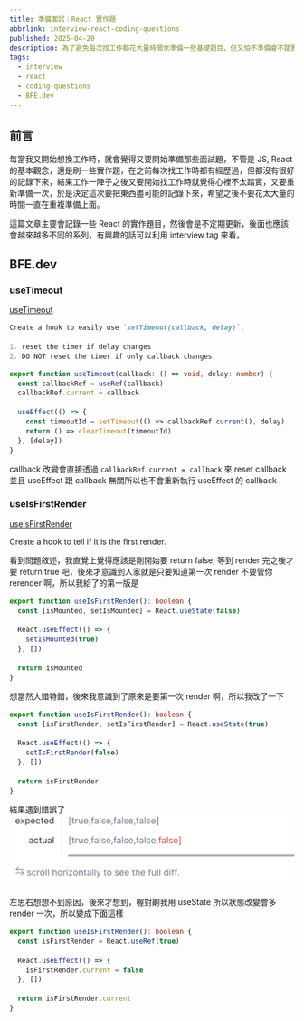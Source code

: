 ```yaml
---
title: 準備面試｜React 實作題
abbrlink: interview-react-coding-questions
published: 2025-04-20
description: 為了避免每次找工作都花大量時間來準備一些基礎題目，但又怕不準備會不踏實，於是打算記錄下來準備了哪些東西，可以透過 interview 的 tag 來查看更多
tags:
  - interview
  - react
  - coding-questions
  - BFE.dev
---
```


## 前言
每當我又開始想換工作時，就會覺得又要開始準備那些面試題，不管是 JS, React 的基本觀念，還是刷一些實作題，在之前每次找工作時都有經歷過，但都沒有很好的記錄下來，結果工作一陣子之後又要開始找工作時就覺得心裡不太踏實，又要重新準備一次，於是決定這次要把東西盡可能的記錄下來，希望之後不要花太大量的時間一直在重複準備上面。

這篇文章主要會記錄一些 React 的實作題目，然後會是不定期更新，後面也應該會越來越多不同的系列，有興趣的話可以利用 interview tag 來看。

## BFE.dev
### useTimeout
[useTimeout](https://bigfrontend.dev/react/usetimeout)

```markdown
Create a hook to easily use `setTimeout(callback, delay)`.

1. reset the timer if delay changes
2. DO NOT reset the timer if only callback changes
```

```ts
export function useTimeout(callback: () => void, delay: number) {
  const callbackRef = useRef(callback)
  callbackRef.current = callback

  useEffect(() => {
    const timeoutId = setTimeout(() => callbackRef.current(), delay)
    return () => clearTimeout(timeoutId)
  }, [delay])
}
```

callback 改變會直接透過 `callbackRef.current = callback` 來 reset callback 並且 useEffect 跟 callback 無關所以也不會重新執行 useEffect 的 callback

### useIsFirstRender
[useIsFirstRender](https://bigfrontend.dev/react/useIsFirstRender)

Create a hook to tell if it is the first render.

看到問題敘述，我直覺上覺得應該是剛開始要 return false, 等到 render 完之後才要 return true 吧，後來才意識到人家就是只要知道第一次 render 不要管你 rerender 啊，所以我給了的第一版是
```ts
export function useIsFirstRender(): boolean {
  const [isMounted, setIsMounted] = React.useState(false)

  React.useEffect(() => {
    setIsMounted(true)
  }, [])

  return isMounted
}
```

想當然大錯特錯，後來我意識到了原來是要第一次 render 啊，所以我改了一下
```ts
export function useIsFirstRender(): boolean {
  const [isFirstRender, setIsFirstRender] = React.useState(true)

  React.useEffect(() => {
    setIsFirstRender(false)
  }, [])

  return isFirstRender
}
```

結果遇到錯誤了
![test fail result](image.png)

左思右想想不到原因，後來才想到，喔對齁我用 useState 所以狀態改變會多 render 一次，所以變成下面這樣

```ts
export function useIsFirstRender(): boolean {
  const isFirstRender = React.useRef(true)

  React.useEffect(() => {
    isFirstRender.current = false
  }, [])

  return isFirstRender.current
}
```
